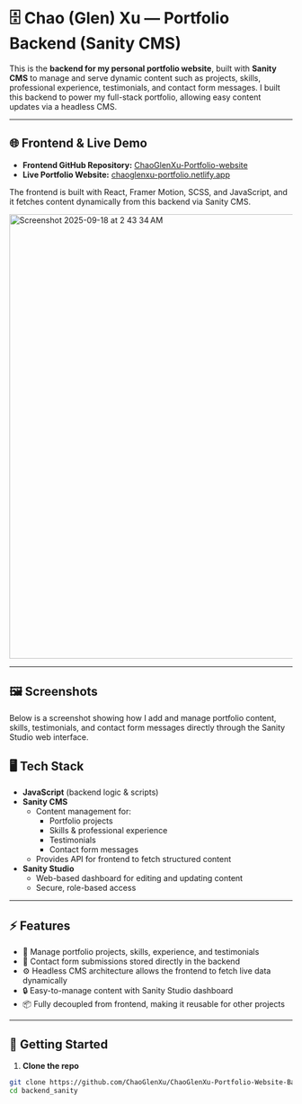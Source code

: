 # 🗄️ Chao (Glen) Xu — Portfolio Backend (Sanity CMS)

This is the **backend for my personal portfolio website**, built with **Sanity CMS** to manage and serve dynamic content such as projects, skills, professional experience, testimonials, and contact form messages. I built this backend to power my full-stack portfolio, allowing easy content updates via a headless CMS.

---

## 🌐 Frontend & Live Demo

- **Frontend GitHub Repository:** [ChaoGlenXu-Portfolio-website](https://github.com/ChaoGlenXu/ChaoGlenXu-Portfolio-website)  
- **Live Portfolio Website:** [chaoglenxu-portfolio.netlify.app](https://chaoglenxu-portfolio.netlify.app/)

The frontend is built with React, Framer Motion, SCSS, and JavaScript, and it fetches content dynamically from this backend via Sanity CMS.

<img width="1262" height="791" alt="Screenshot 2025-09-18 at 2 43 34 AM" src="https://github.com/user-attachments/assets/78aaecf6-e290-4ac4-97bb-6613fd9d58ed" />

---

## 🖼️ Screenshots

Below is a screenshot showing how I add and manage portfolio content, skills, testimonials, and contact form messages directly through the Sanity Studio web interface.




## 🖥️ Tech Stack

- **JavaScript** (backend logic & scripts)
- **Sanity CMS**
  - Content management for:
    - Portfolio projects
    - Skills & professional experience
    - Testimonials
    - Contact form messages
  - Provides API for frontend to fetch structured content
- **Sanity Studio**
  - Web-based dashboard for editing and updating content
  - Secure, role-based access

---

## ⚡ Features

- 📁 Manage portfolio projects, skills, experience, and testimonials  
- 💬 Contact form submissions stored directly in the backend  
- ⚙️ Headless CMS architecture allows the frontend to fetch live data dynamically  
- 🔒 Easy-to-manage content with Sanity Studio dashboard  
- 📦 Fully decoupled from frontend, making it reusable for other projects

---

## 🚀 Getting Started

1. **Clone the repo**
```bash
git clone https://github.com/ChaoGlenXu/ChaoGlenXu-Portfolio-Website-Backend.git
cd backend_sanity
